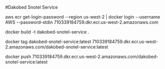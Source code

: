 #Dakobed Snotel Service


aws ecr get-login-password --region us-west-2 | docker login --username AWS --password-stdin 710339184759.dkr.ecr.us-west-2.amazonaws.com

docker build -t dakobed-snotel-service .

docker tag dakobed-snotel-service:latest 710339184759.dkr.ecr.us-west-2.amazonaws.com/dakobed-snotel-service:latest

docker push 710339184759.dkr.ecr.us-west-2.amazonaws.com/dakobed-snotel-service:latest